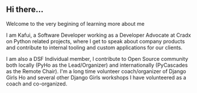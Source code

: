 ## Hi there...

Welcome to the very begining of learning more about me

I am Kafui, a Software Developer working as a Developer Advocate at Cradx on Python related projects, where I get to speak about company products and contribute to internal tooling and custom applications for our clients.

I am also a DSF Individual member, I contribute to Open Source community both locally (PyHo as the Lead/Organizer) and internationally (PyCascades as the Remote Chair). I'm a long time volunteer coach/organizer of Django Girls Ho and several other Django Girls workshops I have volunteered as a coach and co-organized.
